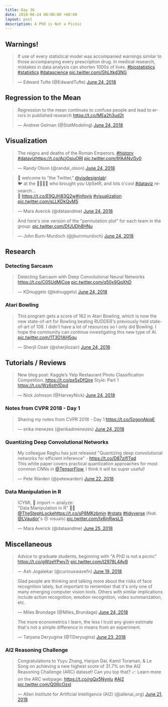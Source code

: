 ```yaml
---
title: Day 36
date: 2018-06-24 00:00:00 +00:00
layout: post
description: A PhD is Not a Picnic
---
```


## Warnings!
<amp-twitter width="400" height="400"
             layout="responsive"
             data-tweetid="1010912547745263616">
    <blockquote placeholder><p lang="en" dir="ltr">If use of every statistical model was accompanied warnings similar to those accompanying every prescription drug.   In medical research, mistakes in data analysis can shorten 1000s of lives.  <a href="https://twitter.com/hashtag/biostatistics?src=hash&amp;ref_src=twsrc%5Etfw">#biostatistics</a> <a href="https://twitter.com/hashtag/statistics?src=hash&amp;ref_src=twsrc%5Etfw">#statistics</a> <a href="https://twitter.com/hashtag/datascience?src=hash&amp;ref_src=twsrc%5Etfw">#datascience</a> <a href="https://t.co/GhLltkd3NG">pic.twitter.com/GhLltkd3NG</a></p>&mdash; Edward Tufte (@EdwardTufte) <a href="https://twitter.com/EdwardTufte/status/1010912547745263616?ref_src=twsrc%5Etfw">June 24, 2018</a></blockquote>
</amp-twitter>

## Regression to the Mean
<amp-twitter width="400" height="400"
             layout="responsive"
             data-tweetid="1010881471978995714">
    <blockquote placeholder><p lang="en" dir="ltr">Regression to the mean continues to confuse people and lead to errors in published research <a href="https://t.co/MEa2h3ud2t">https://t.co/MEa2h3ud2t</a></p>&mdash; Andrew Gelman (@StatModeling) <a href="https://twitter.com/StatModeling/status/1010881471978995714?ref_src=twsrc%5Etfw">June 24, 2018</a></blockquote>
</amp-twitter>

## Visualization
<amp-twitter width="400" height="400"
             layout="responsive"
             data-tweetid="1010996874336059392">
    <blockquote placeholder><p lang="en" dir="ltr">The reigns and deaths of the Roman Emperors. <a href="https://twitter.com/hashtag/history?src=hash&amp;ref_src=twsrc%5Etfw">#history</a> <a href="https://twitter.com/hashtag/dataviz?src=hash&amp;ref_src=twsrc%5Etfw">#dataviz</a><a href="https://t.co/AcjOsiuORI">https://t.co/AcjOsiuORI</a> <a href="https://t.co/6fAANvl5y0">pic.twitter.com/6fAANvl5y0</a></p>&mdash; Randy Olson (@randal_olson) <a href="https://twitter.com/randal_olson/status/1010996874336059392?ref_src=twsrc%5Etfw">June 24, 2018</a></blockquote>
</amp-twitter>

<amp-twitter width="400" height="400"
             layout="responsive"
             data-tweetid="1011025793563152384">
    <blockquote placeholder><p lang="en" dir="ltr">👋 welcome to &quot;the Twitter,&quot; <a href="https://twitter.com/visdesignlab?ref_src=twsrc%5Etfw">@visdesignlab</a>!<br>🐦 at the 👩‍💻👨‍💻 who brought you UpSetR, and lots o&#39;cool <a href="https://twitter.com/hashtag/dataviz?src=hash&amp;ref_src=twsrc%5Etfw">#dataviz</a> research...<br>🔗 <a href="https://t.co/E9QJH83Q2w">https://t.co/E9QJH83Q2w</a><a href="https://twitter.com/hashtag/infovis?src=hash&amp;ref_src=twsrc%5Etfw">#infovis</a> <a href="https://twitter.com/hashtag/visualization?src=hash&amp;ref_src=twsrc%5Etfw">#visualization</a> <a href="https://t.co/sLLKDkQyM5">pic.twitter.com/sLLKDkQyM5</a></p>&mdash; Mara Averick (@dataandme) <a href="https://twitter.com/dataandme/status/1011025793563152384?ref_src=twsrc%5Etfw">June 24, 2018</a></blockquote>
</amp-twitter>

<amp-twitter width="400" height="400"
             layout="responsive"
             data-tweetid="1010815749659623424">
    <blockquote placeholder><p lang="en" dir="ltr">And here&#39;s one version of the &quot;permutation plot&quot; for each team in the group: <a href="https://t.co/DfJUDh8HNu">pic.twitter.com/DfJUDh8HNu</a></p>&mdash; John Burn-Murdoch (@jburnmurdoch) <a href="https://twitter.com/jburnmurdoch/status/1010815749659623424?ref_src=twsrc%5Etfw">June 24, 2018</a></blockquote>
</amp-twitter>

## Research
### Detecting Sarcasm
<amp-twitter width="400" height="400"
             layout="responsive"
             data-tweetid="1010881496650080256">
    <blockquote placeholder><p lang="en" dir="ltr">Detecting Sarcasm with Deep Convolutional Neural Networks <a href="https://t.co/C05UdMjCoe">https://t.co/C05UdMjCoe</a> <a href="https://t.co/q50x9QqXhD">pic.twitter.com/q50x9QqXhD</a></p>&mdash; KDnuggets (@kdnuggets) <a href="https://twitter.com/kdnuggets/status/1010881496650080256?ref_src=twsrc%5Etfw">June 24, 2018</a></blockquote>
</amp-twitter>

### Atari Bowling
<amp-twitter width="400" height="400"
             layout="responsive"
             data-tweetid="1010922817205035010">
    <blockquote placeholder><p lang="en" dir="ltr">This program gets a score of 162 in Atari Bowling, which is now the new state-of-art for Bowling beating RUDDER&#39;s previously held state-of-art of 108. I didn&#39;t have a lot of resources so I only did Bowling. I hope the community can continue investigating this new type of AI. <a href="https://t.co/1T3O1AH5qu">pic.twitter.com/1T3O1AH5qu</a></p>&mdash; Sherjil Ozair (@sherjilozair) <a href="https://twitter.com/sherjilozair/status/1010922817205035010?ref_src=twsrc%5Etfw">June 24, 2018</a></blockquote>
</amp-twitter>

## Tutorials / Reviews
<amp-twitter width="400" height="400"
             layout="responsive"
             data-tweetid="1010976212485894145">
    <blockquote placeholder><p lang="en" dir="ltr">New blog post: Kaggle’s Yelp Restaurant Photo Classification Competition, <a href="https://t.co/px5xDfQire">https://t.co/px5xDfQire</a> Style: Part 1 <a href="https://t.co/Wz6sth1Dpd">https://t.co/Wz6sth1Dpd</a></p>&mdash; Nick Johnson (@HarveyNick) <a href="https://twitter.com/HarveyNick/status/1010976212485894145?ref_src=twsrc%5Etfw">June 24, 2018</a></blockquote>
</amp-twitter>

### Notes from CVPR 2018 - Day 1
<amp-twitter width="400" height="400"
             layout="responsive"
             data-tweetid="1010786578464047104">
    <blockquote placeholder><p lang="en" dir="ltr">Sharing my notes from CVPR 2018 - Day 1 <a href="https://t.co/5zgonAkiqE">https://t.co/5zgonAkiqE</a></p>&mdash; erika menezes (@erikadmenezes) <a href="https://twitter.com/erikadmenezes/status/1010786578464047104?ref_src=twsrc%5Etfw">June 24, 2018</a></blockquote>
</amp-twitter>

###  Quantizing Deep Convolutional Networks
<amp-twitter width="400" height="400"
             layout="responsive"
             data-tweetid="1010180240419753985">
    <blockquote placeholder><p lang="en" dir="ltr">My colleague Raghu has just released &quot;Quantizing deep convolutional networks for efficient inference&quot; - <a href="https://t.co/D87ziflTqd">https://t.co/D87ziflTqd</a><br>This white paper covers practical quantization approaches for most common CNNs in <a href="https://twitter.com/TensorFlow?ref_src=twsrc%5Etfw">@TensorFlow</a>, I think it will be super useful!</p>&mdash; Pete Warden (@petewarden) <a href="https://twitter.com/petewarden/status/1010180240419753985?ref_src=twsrc%5Etfw">June 22, 2018</a></blockquote>
</amp-twitter>

### Data Manipulation in R
<amp-twitter width="400" height="400"
             layout="responsive"
             data-tweetid="1011068724978290690">
    <blockquote placeholder><p lang="en" dir="ltr">ICYMI, 📕 import ⇨ analyze:<br>&quot;Data Manipulation in R&quot; 👩‍💻 <a href="https://twitter.com/TheStephLocke?ref_src=twsrc%5Etfw">@TheStephLocke</a><a href="https://t.co/sP8MKzbmin">https://t.co/sP8MKzbmin</a> <a href="https://twitter.com/hashtag/rstats?src=hash&amp;ref_src=twsrc%5Etfw">#rstats</a> <a href="https://twitter.com/hashtag/tidyverse?src=hash&amp;ref_src=twsrc%5Etfw">#tidyverse</a> (feat. <a href="https://twitter.com/LVaudor?ref_src=twsrc%5Etfw">@LVaudor</a>&#39;s 😍 visuals) <a href="https://t.co/Ix6jnRwsLS">pic.twitter.com/Ix6jnRwsLS</a></p>&mdash; Mara Averick (@dataandme) <a href="https://twitter.com/dataandme/status/1011068724978290690?ref_src=twsrc%5Etfw">June 25, 2018</a></blockquote>
</amp-twitter>

## Miscellaneous
<amp-twitter width="400" height="400"
             layout="responsive"
             data-tweetid="1008908837175242753">
    <blockquote placeholder><p lang="en" dir="ltr">Advice to graduate students, beginning with &quot;A PhD is not a picnic&quot; <a href="https://t.co/gWzeYPwv7r">https://t.co/gWzeYPwv7r</a> <a href="https://t.co/I2978L4AyB">pic.twitter.com/I2978L4AyB</a></p>&mdash; Ash Jogalekar (@curiouswavefn) <a href="https://twitter.com/curiouswavefn/status/1008908837175242753?ref_src=twsrc%5Etfw">June 19, 2018</a></blockquote>
</amp-twitter>

<amp-twitter width="400" height="400"
             layout="responsive"
             data-tweetid="1010818043948228608">
    <blockquote placeholder><p lang="en" dir="ltr">Glad people are thinking and talking more about the risks of face recognition lately, but important to remember that it&#39;s only one of many emerging computer vision tools. Others with similar implications include action recognition, emotion recognition, video summarization, etc.</p>&mdash; Miles Brundage (@Miles_Brundage) <a href="https://twitter.com/Miles_Brundage/status/1010818043948228608?ref_src=twsrc%5Etfw">June 24, 2018</a></blockquote>
</amp-twitter>

<amp-twitter width="400" height="400"
             layout="responsive"
             data-tweetid="1010657514810232832">
    <blockquote placeholder><p lang="en" dir="ltr">The more econometrics I learn, the less I trust any given estimate that&#39;s not a simple difference in means from an experiment.</p>&mdash; Tatyana Deryugina (@TDeryugina) <a href="https://twitter.com/TDeryugina/status/1010657514810232832?ref_src=twsrc%5Etfw">June 23, 2018</a></blockquote>
</amp-twitter>

### AI2 Reasoning Challenge
<amp-twitter width="400" height="400"
             layout="responsive"
             data-tweetid="1009858076235698176">
    <blockquote placeholder><p lang="en" dir="ltr">Congratulations to Yuyu Zhang, Hanjun Dai, Kamil Toraman, &amp; Le Song on achieving a new highest score of 31.7% on the AI2 Reasoning Challenge (ARC) dataset! Can you top that? 📈 Learn more on the ARC webpage: <a href="https://t.co/rgQx5NynIu">https://t.co/rgQx5NynIu</a> <a href="https://twitter.com/hashtag/AI2?src=hash&amp;ref_src=twsrc%5Etfw">#AI2</a> <a href="https://t.co/Q0lllcOzxI">pic.twitter.com/Q0lllcOzxI</a></p>&mdash; Allen Institute for Artificial Intelligence (AI2) (@allenai_org) <a href="https://twitter.com/allenai_org/status/1009858076235698176?ref_src=twsrc%5Etfw">June 21, 2018</a></blockquote>
</amp-twitter>
